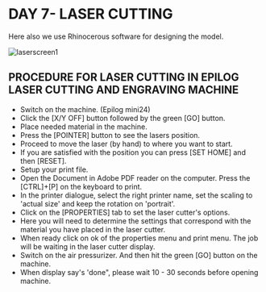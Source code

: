 
# DAY 7- LASER CUTTING


  Here also we use Rhinocerous software for designing the model.
  
  ![laserscreen1](https://user-images.githubusercontent.com/30692869/29833897-9f7dd3fc-8d0a-11e7-960c-6809a6973c03.png)

## PROCEDURE FOR LASER CUTTING IN EPILOG  LASER CUTTING AND ENGRAVING MACHINE

-  Switch on the machine. (Epilog mini24) 
- Click the [X/Y OFF] button followed by the green [GO] button.
- Place needed material in the machine.
- Press the [POINTER] button to see the lasers position.
- Proceed to move the laser (by hand) to where you want to start.
- If you are satisfied with the position you can press [SET HOME] and then [RESET].
- Setup your print file.
- Open the Document in Adobe PDF reader on the computer. Press the [CTRL]+[P] on the keyboard to print. 
- In the printer dialogue, select the right printer name, set the scaling to 'actual size' and keep the rotation on 'portrait'. 
- Click on the [PROPERTIES] tab to set the laser cutter's options.
- Here you will need to determine the settings that correspond with the material you have placed in the laser cutter.
- When ready click on ok of the properties menu and print menu. The job will be waiting in the laser cutter display.
- Switch on the air pressurizer. And then hit the green [GO] button on the machine.
- When display say's 'done", please wait 10 - 30 seconds before opening machine.
